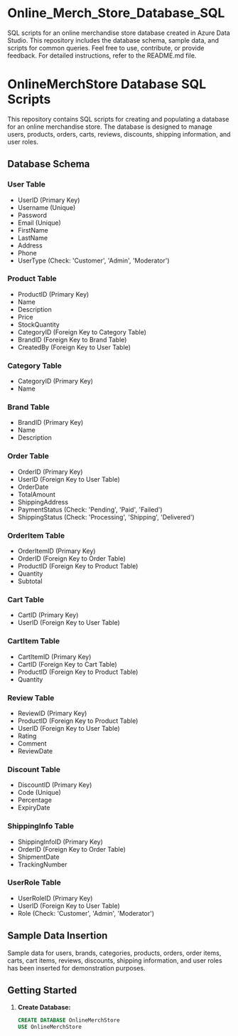 # Online_Merch_Store_Database_SQL
SQL scripts for an online merchandise store database created in Azure Data Studio. This repository includes the database schema, sample data, and scripts for common queries. Feel free to use, contribute, or provide feedback. For detailed instructions, refer to the README.md file.
# OnlineMerchStore Database SQL Scripts

This repository contains SQL scripts for creating and populating a database for an online merchandise store. The database is designed to manage users, products, orders, carts, reviews, discounts, shipping information, and user roles.

## Database Schema

### User Table
- UserID (Primary Key)
- Username (Unique)
- Password
- Email (Unique)
- FirstName
- LastName
- Address
- Phone
- UserType (Check: 'Customer', 'Admin', 'Moderator')

### Product Table
- ProductID (Primary Key)
- Name
- Description
- Price
- StockQuantity
- CategoryID (Foreign Key to Category Table)
- BrandID (Foreign Key to Brand Table)
- CreatedBy (Foreign Key to User Table)

### Category Table
- CategoryID (Primary Key)
- Name

### Brand Table
- BrandID (Primary Key)
- Name
- Description

### Order Table
- OrderID (Primary Key)
- UserID (Foreign Key to User Table)
- OrderDate
- TotalAmount
- ShippingAddress
- PaymentStatus (Check: 'Pending', 'Paid', 'Failed')
- ShippingStatus (Check: 'Processing', 'Shipping', 'Delivered')

### OrderItem Table
- OrderItemID (Primary Key)
- OrderID (Foreign Key to Order Table)
- ProductID (Foreign Key to Product Table)
- Quantity
- Subtotal

### Cart Table
- CartID (Primary Key)
- UserID (Foreign Key to User Table)

### CartItem Table
- CartItemID (Primary Key)
- CartID (Foreign Key to Cart Table)
- ProductID (Foreign Key to Product Table)
- Quantity

### Review Table
- ReviewID (Primary Key)
- ProductID (Foreign Key to Product Table)
- UserID (Foreign Key to User Table)
- Rating
- Comment
- ReviewDate

### Discount Table
- DiscountID (Primary Key)
- Code (Unique)
- Percentage
- ExpiryDate

### ShippingInfo Table
- ShippingInfoID (Primary Key)
- OrderID (Foreign Key to Order Table)
- ShipmentDate
- TrackingNumber

### UserRole Table
- UserRoleID (Primary Key)
- UserID (Foreign Key to User Table)
- Role (Check: 'Customer', 'Admin', 'Moderator')

## Sample Data Insertion

Sample data for users, brands, categories, products, orders, order items, carts, cart items, reviews, discounts, shipping information, and user roles has been inserted for demonstration purposes.

## Getting Started

1. **Create Database:**
   ```sql
   CREATE DATABASE OnlineMerchStore
   USE OnlineMerchStore

